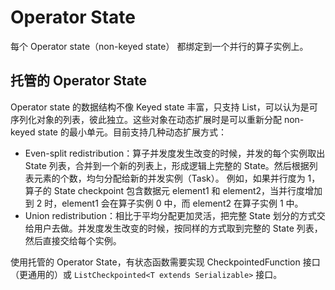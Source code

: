 # Operator State

每个 Operator state（non-keyed state） 都绑定到一个并行的算子实例上。

## 托管的 Operator State

Operator state 的数据结构不像 Keyed state 丰富，只支持 List，可以认为是可序列化对象的列表，彼此独立。这些对象在动态扩展时是可以重新分配 non-keyed state 的最小单元。目前支持几种动态扩展方式：

- Even-split redistribution：算子并发度发生改变的时候，并发的每个实例取出 State 列表，合并到一个新的列表上，形成逻辑上完整的 State。然后根据列表元素的个数，均匀分配给新的并发实例（Task）。
    例如，如果并行度为 1，算子的 State checkpoint 包含数据元 element1 和 element2，当并行度增加到 2 时，element1 会在算子实例 0 中，而 element2 在算子实例 1 中。
- Union redistribution：相比于平均分配更加灵活，把完整 State 划分的方式交给用户去做。并发度发生改变的时候，按同样的方式取到完整的 State 列表，然后直接交给每个实例。

使用托管的 Operator State，有状态函数需要实现 CheckpointedFunction 接口（更通用的）或 `ListCheckpointed<T extends Serializable>` 接口。